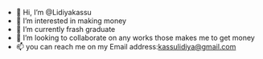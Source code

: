 - 👋 Hi, I’m @Lidiyakassu
- 👀 I’m interested in making money
- 🌱 I’m currently frash graduate 
- 💞️ I’m looking to collaborate on any works those makes me to get money
- 📫 you can reach me on my Email address:kassulidiya@gmail.com

<!---
Lidiyakassu/Lidiyakassu is a ✨ special ✨ repository because its `README.md` (this file) appears on your GitHub profile.
You can click the Preview link to take a look at your changes.
--->
